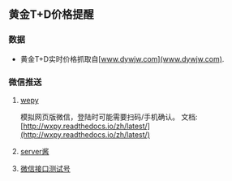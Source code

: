 ## 黄金T+D价格提醒


### 数据

- 黄金T+D实时价格抓取自[www.dywjw.com](www.dywjw.com).


### 微信推送

1. [wepy](https://github.com/youfou/wxpy)

    模拟网页版微信，登陆时可能需要扫码/手机确认。
    文档:[http://wxpy.readthedocs.io/zh/latest/](http://wxpy.readthedocs.io/zh/latest/)

2. [server酱](https://sc.ftqq.com/)

3. [微信接口测试号](https://mp.weixin.qq.com/debug/cgi-bin/sandboxinfo?action=showinfo&t=sandbox/index)
